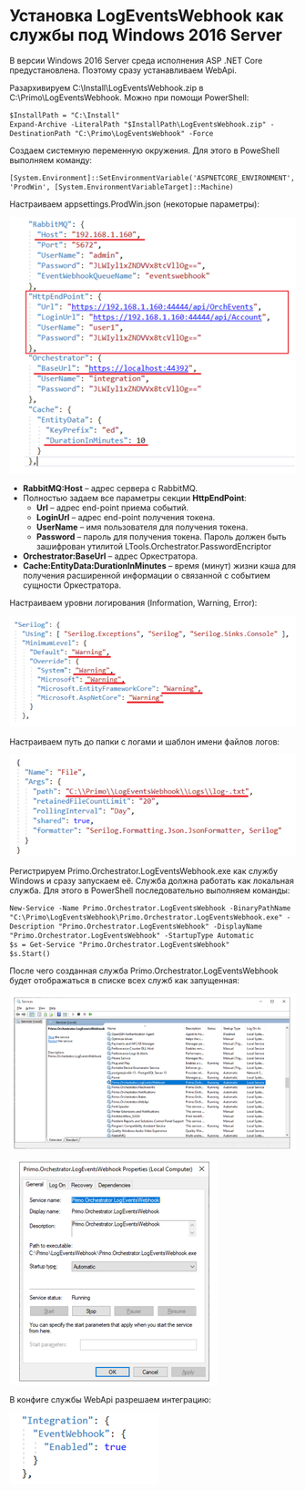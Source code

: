 # Установка LogEventsWebhook как службы под Windows 2016 Server

В версии Windows 2016 Server среда исполнения ASP .NET Core предустановлена. Поэтому сразу устанавливаем WebApi. 

Разархивируем C:\Install\LogEventsWebhook.zip в C:\Primo\LogEventsWebhook. Можно при помощи PowerShell:
```
$InstallPath = "C:\Install"
Expand-Archive -LiteralPath "$InstallPath\LogEventsWebhook.zip" -DestinationPath "C:\Primo\LogEventsWebhook" -Force
```
Создаем системную переменную окружения. Для этого в PoweShell выполняем команду:
```
[System.Environment]::SetEnvironmentVariable('ASPNETCORE_ENVIRONMENT', 'ProdWin', [System.EnvironmentVariableTarget]::Machine)
```

Настраиваем appsettings.ProdWin.json (некоторые параметры):

![](../../../../orchestrator-new/resources/install/windows/additional-components-win/logevents-1.PNG)

- **RabbitMQ:Host** – адрес сервера с RabbitMQ.
- Полностью задаем все параметры секции **HttpEndPoint**:  
    * **Url** – адрес end-point приема событий.
    * **LoginUrl** – адрес end-point получения токена.
    * **UserName** – имя пользователя для получения токена.
    * **Password** – пароль для получения токена. Пароль должен быть зашифрован утилитой LTools.Orchestrator.PasswordEncriptor
- **Orchestrator:BaseUrl** – адрес Оркестратора.
- **Cache:EntityData:DurationInMinutes** – время (минут) жизни кэша для получения расширенной информации о связанной с событием сущности Оркестратора.

Настраиваем уровни логирования (Information, Warning, Error):

![](../../../../orchestrator-new/resources/install/windows/additional-components-win/logevents-2.PNG)

Настраиваем путь до папки с логами и шаблон имени файлов логов:

![](../../../../orchestrator-new/resources/install/windows/additional-components-win/logevents-3.PNG)

Регистрируем Primo.Orchestrator.LogEventsWebhook.exe как службу Windows и сразу запускаем её. 
Служба должна работать как локальная служба. Для этого в PowerShell последовательно выполняем команды:
```
New-Service -Name Primo.Orchestrator.LogEventsWebhook -BinaryPathName "C:\Primo\LogEventsWebhook\Primo.Orchestrator.LogEventsWebhook.exe" -Description "Primo.Orchestrator.LogEventsWebhook" -DisplayName "Primo.Orchestrator.LogEventsWebhook" -StartupType Automatic 
$s = Get-Service "Primo.Orchestrator.LogEventsWebhook"
$s.Start()
```
После чего созданная служба Primo.Orchestrator.LogEventsWebhook будет отображаться в списке всех служб как запущенная:

![](../../../../orchestrator-new/resources/install/windows/additional-components-win/logevents-4.PNG)

![](../../../../orchestrator-new/resources/install/windows/additional-components-win/logevents-5.PNG)

В конфиге службы WebApi разрешаем интеграцию:

![](../../../../orchestrator-new/resources/install/windows/additional-components-win/logevents-6.PNG)


